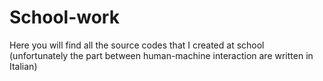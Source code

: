 # School-work
Here you will find all the source codes that I created at school (unfortunately the part between human-machine interaction are written in Italian)
